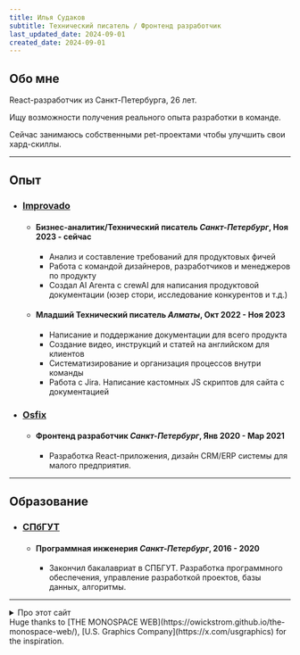 ```yaml
---
title: Илья Судаков
subtitle: Технический писатель / Фронтенд разработчик
last_updated_date: 2024-09-01
created_date: 2024-09-01
---
```


## Обо мне

React-разработчик из Санкт-Петербурга, 26 лет.

Ищу возможности получения реального опыта разработки в команде.

Сейчас занимаюсь собственными pet-проектами чтобы улучшить свои хард-скиллы.

---

## Опыт

<section class="experience-list">

- ### [Improvado](https://improvado.io)
  - #### <span>Бизнес-аналитик/Технический писатель</span> <span>_Санкт-Петербург_, Ноя 2023 - сейчас</span>
    - Анализ и составление требований для продуктовых фичей
    - Работа с командой дизайнеров, разработчиков и менеджеров по продукту
    - Создал AI Агента с crewAI для написания продуктовой документации (юзер стори, исследование конкурентов и т.д.)
  - #### <span>Младший Технический писатель</span> <span>_Алматы_, Окт 2022 - Ноя 2023</span>
    - Написание и поддержание документации для всего продукта
    - Создание видео, инструкций и статей на английском для клиентов
    - Систематизирование и организация процессов внутри команды
    - Работа с Jira. Написание кастомных JS скриптов для сайта с документацией
- ### [Osfix](https://osfix.ru)
  - #### <span>Фронтенд разработчик</span> <span>_Санкт-Петербург_, Янв 2020 - Мар 2021</span>
    - Разработка React-приложения, дизайн CRM/ERP системы для малого предприятия.

</section>

---

## Образование

<section class="experience-list">

- ### [СПбГУТ](https://sut.ru)
  - #### <span>Программная инженерия</span> <span>_Санкт-Петербург_, 2016 - 2020</span>
    - Закончил бакалавриат в СПБГУТ. Разработка программного обеспечения, управление разработкой проектов, базы данных, алгоритмы.

</section>

---

<details>
    <summary>Про этот сайт</summary>
    <ul>
        <li>Код: [GitHub](https://github.com/ilyasudakov/monospace)</li>
        <li>[Pandoc CLI](https://github.com/jgm/pandoc) для конвертации markdown -> html</li>
        <li>0 фреймворков для рендеринга страницы, только HTML и CSS</li>
    </ul>
</details>

<footer>
Huge thanks to [THE MONOSPACE WEB](https://owickstrom.github.io/the-monospace-web/), [U.S. Graphics Company](https://x.com/usgraphics) for the inspiration.
</footer>
